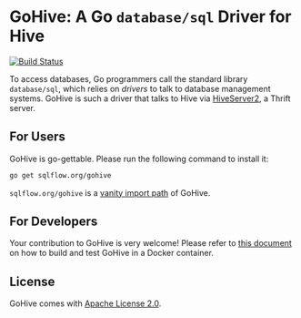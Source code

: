 # GoHive: A Go `database/sql` Driver for Hive

[![Build Status](https://travis-ci.org/sql-machine-learning/gohive.svg?branch=develop)](https://travis-ci.org/travis-ci/travis-web)

To access databases, Go programmers call the standard library `database/sql`, which relies on *drivers* to talk to database management systems.  GoHive is such a driver that talks to Hive via [HiveServer2](https://cwiki.apache.org/confluence/display/Hive/Setting+Up+HiveServer2#SettingUpHiveServer2-HiveServer2), a Thrift server.


## For Users

GoHive is go-gettable.  Please run the following command to install it:

```bash
go get sqlflow.org/gohive
```

`sqlflow.org/gohive` is a [vanity import path](https://blog.bramp.net/post/2017/10/02/vanity-go-import-paths/) of GoHive.


## For Developers

Your contribution to GoHive is very welcome!  Please refer to [this document](docker/README.md) on how to build and test GoHive in a Docker container.


## License

GoHive comes with [Apache License 2.0](https://www.apache.org/licenses/LICENSE-2.0).
